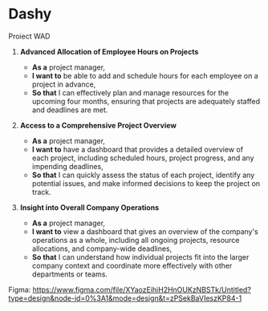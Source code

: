 # Dashy
Proiect WAD


1. **Advanced Allocation of Employee Hours on Projects**
   - **As a** project manager,
   - **I want to** be able to add and schedule hours for each employee on a project in advance,
   - **So that** I can effectively plan and manage resources for the upcoming four months, ensuring that projects are adequately staffed and deadlines are met.

2. **Access to a Comprehensive Project Overview**
   - **As a** project manager,
   - **I want to** have a dashboard that provides a detailed overview of each project, including scheduled hours, project progress, and any impending deadlines,
   - **So that** I can quickly assess the status of each project, identify any potential issues, and make informed decisions to keep the project on track.

3. **Insight into Overall Company Operations**
   - **As a** project manager,
   - **I want to** view a dashboard that gives an overview of the company's operations as a whole, including all ongoing projects, resource allocations, and company-wide deadlines,
   - **So that** I can understand how individual projects fit into the larger company context and coordinate more effectively with other departments or teams.


Figma: https://www.figma.com/file/XYaozEihiH2HnOUKzNBSTk/Untitled?type=design&node-id=0%3A1&mode=design&t=zPSekBaVIeszKP84-1
